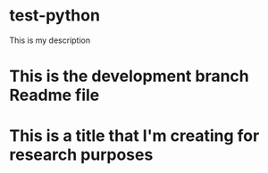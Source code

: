 # test-python
This is my description

# This is the development branch Readme file

# This is a title that I'm creating for research purposes